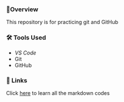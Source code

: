 ### 🎯**Overview**
This repository is for practicing git and GitHub

### 🛠️ Tools Used
- *VS Code*
- Git
- GitHub

### 🔗 Links
Click [here](https://www.markdownguide.org/cheat-sheet/) to learn all the markdown codes
